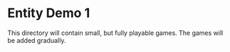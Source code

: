 # Entity Demo 1

This directory will contain small, but fully playable games. The games will be added gradually.